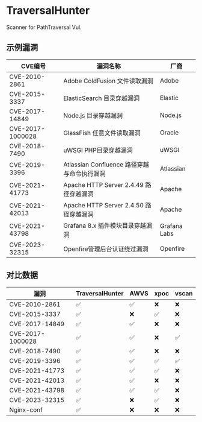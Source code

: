 # TraversalHunter
Scanner for PathTraversal Vul.


## 示例漏洞
| CVE编号          | 漏洞名称                                    | 厂商         |
| ---------------- | ------------------------------------------- | ------------ |
| CVE-2010-2861    | Adobe ColdFusion 文件读取漏洞               | Adobe        |
| CVE-2015-3337    | ElasticSearch 目录穿越漏洞                  | Elastic      |
| CVE-2017-14849   | Node.js 目录穿越漏洞                        | Node.js      |
| CVE-2017-1000028 | GlassFish 任意文件读取漏洞                  | Oracle       |
| CVE-2018-7490    | uWSGI PHP目录穿越漏洞                       | uWSGI        |
| CVE-2019-3396    | Atlassian Confluence 路径穿越与命令执行漏洞 | Atlassian    |
| CVE-2021-41773   | Apache HTTP Server 2.4.49 路径穿越漏洞      | Apache       |
| CVE-2021-42013   | Apache HTTP Server 2.4.50 路径穿越漏洞      | Apache       |
| CVE-2021-43798   | Grafana 8.x 插件模块目录穿越漏洞            | Grafana Labs |
| CVE-2023-32315   | Openfire管理后台认证绕过漏洞                | Openfire     |

## 对比数据

| 漏洞             | TraversalHunter | AWVS | xpoc | vscan |
| ---------------- | --------------- | ---- | ---- | ----- |
| CVE-2010-2861    | ✅               | ✅    | ❌    | ❌     |
| CVE-2015-3337    | ✅               | ❌    | ✅    | ❌     |
| CVE-2017-14849   | ✅               | ✅    | ❌    | ❌     |
| CVE-2017-1000028 | ✅               | ✅    | ❌    | ✅     |
| CVE-2018-7490    | ✅               | ✅    | ❌    | ❌     |
| CVE-2019-3396    | ✅               | ✅    | ✅    | ✅     |
| CVE-2021-41773   | ✅               | ✅    | ✅    | ❌     |
| CVE-2021-42013   | ✅               | ✅    | ❌    | ❌     |
| CVE-2021-43798   | ✅               | ✅    | ✅    | ❌     |
| CVE-2023-32315   | ✅               | ❌    | ✅    | ❌     |
| Nginx-conf       | ✅               | ❌    | ❌    | ❌     |



